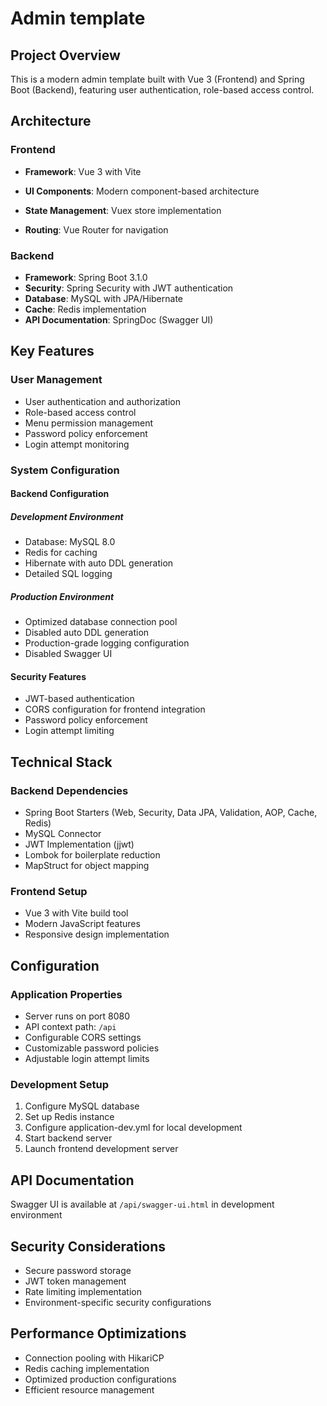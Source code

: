 # Admin template

## Project Overview

This is a modern admin template built with Vue 3 (Frontend) and Spring Boot (Backend), featuring user authentication, role-based access control.

## Architecture

### Frontend

- **Framework**: Vue 3 with Vite

- **UI Components**: Modern component-based architecture
- **State Management**: Vuex store implementation
- **Routing**: Vue Router for navigation

### Backend

- **Framework**: Spring Boot 3.1.0
- **Security**: Spring Security with JWT authentication
- **Database**: MySQL with JPA/Hibernate
- **Cache**: Redis implementation
- **API Documentation**: SpringDoc (Swagger UI)

## Key Features

### User Management

- User authentication and authorization
- Role-based access control
- Menu permission management
- Password policy enforcement
- Login attempt monitoring

### System Configuration

#### Backend Configuration

##### Development Environment

- Database: MySQL 8.0
- Redis for caching
- Hibernate with auto DDL generation
- Detailed SQL logging

##### Production Environment

- Optimized database connection pool
- Disabled auto DDL generation
- Production-grade logging configuration
- Disabled Swagger UI

#### Security Features

- JWT-based authentication
- CORS configuration for frontend integration
- Password policy enforcement
- Login attempt limiting

## Technical Stack

### Backend Dependencies

- Spring Boot Starters (Web, Security, Data JPA, Validation, AOP, Cache, Redis)
- MySQL Connector
- JWT Implementation (jjwt)
- Lombok for boilerplate reduction
- MapStruct for object mapping

### Frontend Setup

- Vue 3 with Vite build tool
- Modern JavaScript features
- Responsive design implementation

## Configuration

### Application Properties

- Server runs on port 8080
- API context path: `/api`
- Configurable CORS settings
- Customizable password policies
- Adjustable login attempt limits

### Development Setup

1. Configure MySQL database
2. Set up Redis instance
3. Configure application-dev.yml for local development
4. Start backend server
5. Launch frontend development server

## API Documentation

Swagger UI is available at `/api/swagger-ui.html` in development environment

## Security Considerations

- Secure password storage
- JWT token management
- Rate limiting implementation
- Environment-specific security configurations

## Performance Optimizations

- Connection pooling with HikariCP
- Redis caching implementation
- Optimized production configurations
- Efficient resource management
